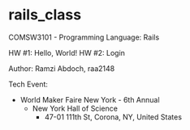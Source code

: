 # rails_class
COMSW3101 - Programming Language: Rails

HW #1: Hello, World!
HW #2: Login

Author: Ramzi Abdoch, raa2148

Tech Event:
  - World Maker Faire New York - 6th Annual 
    - New York Hall of Science
		- 47-01 111th St, Corona, NY, United States
